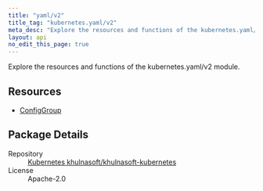 ```yaml
---
title: "yaml/v2"
title_tag: "kubernetes.yaml/v2"
meta_desc: "Explore the resources and functions of the kubernetes.yaml/v2 module."
layout: api
no_edit_this_page: true
---
```


<!-- WARNING: this file was generated by test. -->
<!-- Do not edit by hand unless you're certain you know what you are doing! -->

Explore the resources and functions of the kubernetes.yaml/v2 module.

<h2 id="resources">Resources</h2>
<ul class="api">
    <li><a href="configgroup/" title="ConfigGroup">ConfigGroup</a></li>
</ul>

<h2 id="package-details">Package Details</h2>
<dl class="package-details">
	<dt>Repository</dt>
	<dd><a href="https://github.com/khulnasoft/khulnasoft-kubernetes">Kubernetes khulnasoft/khulnasoft-kubernetes</a></dd>
	<dt>License</dt>
	<dd>Apache-2.0</dd>
</dl>

